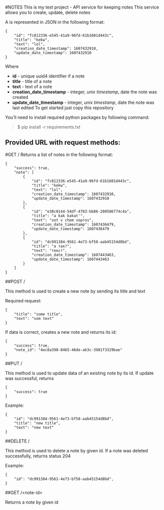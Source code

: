#NOTES
This is my test project - API service for keeping notes 
This service allows you to create, update, delete notes

A is represented in JSON in the following format:

    {
        "id": "fc812336-e545-41a9-96fd-61b1601d443c",
        "title": "kekw",
        "text": "lol",
        "creation_date_timestamp": 1607432910,
        "update_date_timestamp": 1607432910
    }

Where 
* __id__ - unique uuid4 identifier if a note
* __title__ - title of a note
* __text__ - text of a note
* __creation_date_timestamp__ - integer, _unix timestamp_, date the note was created
* __update_date_timestamp__ - integer, _unix timestamp_, date the note was last edited
To get started just copy this repository

You'll need to install required python packages by following command:

> $ pip install -r requirements.txt

## Provided URL with request methods:

#GET / 
Returns a list of notes in the following format:

    {
        "success": true,
        "note": [
            {
                "id": "fc812336-e545-41a9-96fd-61b1601d443c",
                "title": "kekw",
                "text": "lol",
                "creation_date_timestamp": 1607432910,
                "update_date_timestamp": 1607432910
            },
            {
                "id": "e38c0144-54df-4783-bb86-200586774c4a",
                "title": "a kak kakat'",
                "text": "vot v chem vopros",
                "creation_date_timestamp": 1607436479,
                "update_date_timestamp": 1607436479
            },
            {
                "id": "dc991384-9561-4e73-bf58-aab45154d8bd",
                "title": "а так?",
                "text": "текст",
                "creation_date_timestamp": 1607443463,
                "update_date_timestamp": 1607443463
            }
        ]
    }

##POST /

This method is used to create a new note by sending its title and text

Required request:

    {
        "title": "some title",
        "text": "som text"
    }

If data is correct, creates a new note and returns its id:

    {
        "success": true,
        "note_id": "4ec8a398-8465-46de-ab3c-3981f3329bae"
    }

##PUT / 

This method is used to update data of an existing note by its id. If update was successful, returns 
    
    {
        "success": true
    }

Example:

    {
        "id": "dc991384-9561-4e73-bf58-aab45154d8bd",
        "title": "new title",
        "text": "new text"
    }

##DELETE / 

This method is used to delete a note by given id. If a note was deleted successfully, returns status 204

Example:

    {
        "id": "dc991384-9561-4e73-bf58-aab45154d8bd",
    }

##GET /\<note-id>

Returns a note by given id